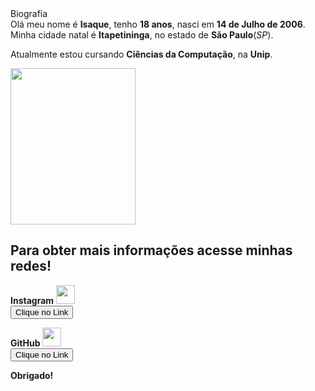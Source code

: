 <!DOCTYPE html>
<html>
    <body
#biografia
 <h2>Biografia</h2><br>
 Olá meu nome é <strong>Isaque</strong>, tenho <strong>18 anos</strong>, nasci em <strong>14 de Julho de 2006</strong>.<br>
 Minha cidade natal é <strong>Itapetininga</strong>, no estado de <strong>São Paulo</strong>(<em>SP</em>).</p>
 <p>Atualmente estou cursando <strong>Ciências da Computação</strong>, na <strong>Unip</strong>.</p>
 <img src="file:///C:/Users/isaqu/Downloads/9e76000a-ffc6-4a3f-b91c-2e7ddebbcc65.jpeg" width="200" height="250"
<p><h2>Para obter mais informações acesse minhas redes!</h2></p>
<p><strong>Instagram</strong> <img src="c:\Users\isaqu\Downloads\png-transparent-logo-computer-icons-instagram-logo-miscellaneous-text-logo-removebg-preview.png"
width="30" hieght="30"</p><br>
    <a href="https://www.instagram.com/_zaquee/"><button>Clique no Link</button></a></p>
<p><strong>GitHub</strong> <img src="c:\Users\isaqu\Downloads\imagem_2025-02-16_124030490-removebg-preview.png"
width="30" hieght="30"</p><br>
    <a href="https://github.com/DevIsaque"><button>Clique no Link</button></a></p>
    </body>
</html>

<p><strong>Obrigado!</strong></p>
